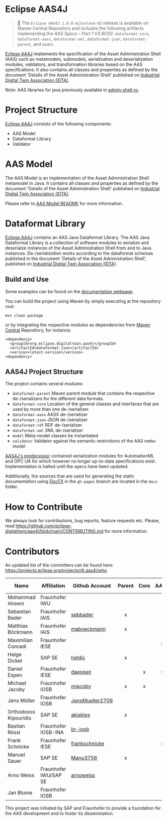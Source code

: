 # Eclipse AAS4J

> :newspaper: The _`Eclipse AAS4J 1.0.0-milestone-02`_ release is available on Maven Central Repository and includes the following artifacts implementing the _AAS Specs – Part 1 V3.RC02_: `dataformat-core`, `dataformat-aasx`, `dataformat-xml`, `dataformat-json`, `dataformat-parent`, and `model`.

[Eclipse AA4J](https://projects.eclipse.org/projects/dt.aas4j) implements the specification of the Asset Administration Shell (AAS) such as metamodels, submodels, serialization and deserialization modules, validators, and transformation libraries based on the AAS specifications. It also contains all classes and properties as defined by the document 'Details of the Asset Administration Shell' published on [Industrial Digital Twin Association (IDTA)](https://industrialdigitaltwin.org/en/).

Note: AAS libraries for java previously available in [admin-shell-io](https://github.com/admin-shell-io).

# Project Structure

[Eclipse AA4J](https://projects.eclipse.org/projects/dt.aas4j) consists of the following components:
- AAS Model
- Dataformat Library
- Validator

# AAS Model

The AAS Model is an implementation of the Asset Administration Shell
metamodel in Java. It contains all classes and properties as defined by the
document 'Details of the Asset Administration Shell' published on
[Industrial Digital Twin Association (IDTA)](https://industrialdigitaltwin.org/en/).

Please refer to [AAS Model README](model/README.md) for more information.

# Dataformat Library

[Eclipse AA4J](https://projects.eclipse.org/projects/dt.aas4j) contains an AAS Java Dataformat Library. The AAS Java Dataformat Library is a collection of software modules to serialize and deserialze instances of the Asset Administration Shell from and to Java instances. De-/serialization works according to the dataformat schemas published in the document 'Details of the Asset Administration Shell', published on [Industrial Digital Twin Association (IDTA)](https://industrialdigitaltwin.org/en/).


## Build and Use

Some examples can be found on the [documentation webpage](https://admin-shell-io.github.io/java-serializer/).

You can build the project using Maven by simply executing at the repository
root:

`mvn clean package`


or by integrating the respective modules as dependencies from [Maven Central](https://search.maven.org/search?q=aas4j) Repository, for instance:

```
<dependency>
  <groupId>org.eclipse.digitaltwin.aas4j</groupId>
  <artifactId>dataformat-json</artifactId>
  <version>latest-version</version>
<dependency>
```

## AAS4J Project Structure

The project contains several modules:

- `dataformat-parent` Maven parent module that contains the respective de-/serializers for the different data formats.
- `dataformat-core` Location of the general classes and interfaces that are used by more than one de-/serializer.
- `dataformat-aasx` AASX de-/serializer
- `dataformat-json` JSON de-/serializer
- `dataformat-rdf` RDF de-/serializer
- `dataformat-xml` XML de-/serializer
- `model` Meta-model classes be instantiated
- `validator` Validator against the semantic restrictions of the AAS meta-model

[AAS4J's predecessor](https://github.com/admin-shell-io/java-serializer) contained serialization modules for AutomationML
and OPC UA for which however no longer up-to-date specifications exist. Implementation is halted until the specs have been updated.

Additionally, the sources that are used for generating the static documentation using [DocFX](https://dotnet.github.io/docfx/) in the `gh-pages` branch are located in the `docs` folder.



# How to Contribute

We always look for contributions, bug reports, feature requests etc. Please, read https://github.com/eclipse-digitaltwin/aas4j/blob/main/CONTRIBUTING.md for more information.


# Contributors

An updated list of the committers can be found here: https://projects.eclipse.org/projects/dt.aas4j/who

| Name        | Affiliation           | Github Account                                        | Parent | Core  | AASX | JSON | XML | RDF | UA-Nodeset | Validator| AutomationML|
|--- |-----------------------|-------------------------------------------------------| :---: | :---: | :---: | :---: | :---: | :---: | :---: | :---: | :---:|
| Mohammad Alreeni | Fraunhofer IWU        | []()                                                  |  |  |  |  | x |  |  |  |
| Sebastian Bader | Fraunhofer IAIS       | [sebbader](https://github.com/sebbader)               | x |  |  |  |  | x |  | x |  |
| Matthias Böckmann | Fraunhofer IAIS       | [maboeckmann](https://github.com/maboeckmann)         | x |  |  |  |  | x |  | x |  |
| Maximilian Conradi | Fraunhofer IESE       | []()                                                  |  |  | x |  | x |  |  |  |  |
| Helge Dickel | SAP SE                | [heldic](https://github.com/heldic)                   | x |  |  | x | x |  |  |  |  |
| Daniel Espen | Fraunhofer IESE       | [daespen](https://github.com/daespen)                 |  | x | x | x | x |  |  |  |  |
| Michael Jacoby | Fraunhofer IOSB       | [mjacoby](https://github.com/mjacoby)                 | x | x |  | x | x |  |  |  | x |
| Jens Müller | Fraunhofer IOSB       | [JensMueller2709](https://github.com/JensMueller2709) |  |  |  | x |  |  |  |  | x |
| Orthodoxos Kipouridis | SAP SE                | [akiskips](https://github.com/akiskips)               | x |  |  | x | x |  |  |  |  |
| Bastian Rössl | Fraunhofer IOSB-INA   | [br-iosb](https://github.com/br-iosb)                 |  |  |  | x |  |  | x |  |  |
| Frank Schnicke | Fraunhofer IESE       | [frankschnicke](https://github.com/frankschnicke)     |  |  | x |  | x |  |  | x |  |
| Manuel Sauer | SAP SE                | [Manu3756](https://github.com/Manu3756)               | x |  |  |  |  |  |  |  |  |
| Arno Weiss | Fraunhofer IWU/SAP SE | [arnoweiss](https://github.com/arnoweiss)             |  |  |  | x |  |  | x |  |  |
| Jan Blume | Fraunhofer IOSB       | []()                                                  |  |  |  |  |  |  |  |  | x |

This project was initiated by SAP and Fraunhofer to provide a foundation for the
AAS development and to foster its dissemination.
